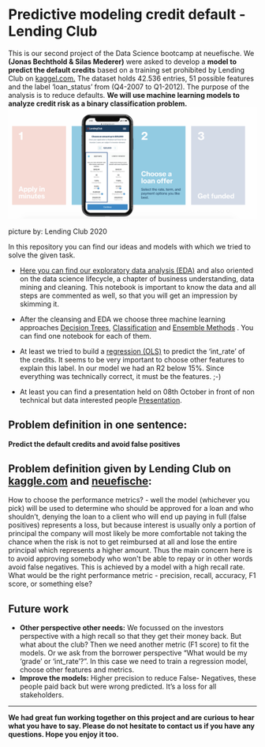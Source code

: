 # Predictive modeling credit default - Lending Club
This is our second project of the Data Science bootcamp at neuefische. We **(Jonas Bechthold & Silas Mederer)** were asked to develop a **model to predict the default credits** based on a training set prohibited by Lending Club on [kaggel.com.](http://www.kaggle.com "kaggel.com.") The dataset holds 42.536 entries, 51 possible features and the label ‘loan_status’ from (Q4-2007 to Q1-2012). The purpose of the analysis is to reduce defaults. **We will use machine learning models to analyze credit risk as a binary classification problem.**
![picture by: Lending Club 2020](/presentation/2020-lending-club-head.png) 

picture by: Lending Club 2020

In this repository you can find our ideas and models with which we tried to solve the given task.

- [Here you can find our exploratory data analysis (EDA)](https://github.com/jb-ds2020/2nd_Project/blob/main/2020-LendingClub_EDA.ipynb "Here you can find our exploratory data analysis (EDA)") and also oriented on the data science lifecycle, a chapter of business understanding, data mining and cleaning. This notebook is important to know the data and all steps are commented as well, so that you will get an impression by skimming it.

- After the cleansing and EDA we choose three machine learning approaches [Decision Trees](https://github.com/jb-ds2020/2nd_Project/blob/main/2020-LendingClub_DecisionTrees.ipynb "Decision Trees"), [Classification](https://github.com/jb-ds2020/2nd_Project/blob/main/2020-LendingClub_ClassificationMethods.ipynb "Classification") and [Ensemble Methods](https://github.com/jb-ds2020/2nd_Project/blob/main/2020-LendingClub_EnsembleMethods.ipynb "Ensemble Methods") . You can find one notebook for each of them.

- At least we tried to build a [regression (OLS)](https://github.com/jb-ds2020/2nd_Project/blob/main/2020-LendingClub_OLS_int_rate.ipynb "regression (OLS)") to predict the ‘int_rate’ of the credits. It seems to be very important to choose other features to explain this label. In our model we had an R2 below 15%. Since everything was technically correct, it must be the features. ;-)

- At least you can find a presentation held on 08th October in front of non technical but data interested people [Presentation](Project2_LendingClub_Presentation_Jonas_Silas.pdf).

## Problem definition in one sentence:
**Predict the default credits and avoid false positives**
## Problem definition given by Lending Club on [kaggle.com](http://www.kaggle.com "kaggle.com") and [neuefische](https://www.neuefische.de/weiterbildung/data-science "neuefische DS Bootcamp"):
How to choose the performance metrics? - well the model (whichever you pick) will be used to determine who should be approved for a loan and who shouldn’t, denying the loan to a client who will end up paying in full (false positives) represents a loss, but because interest is usually only a portion of principal the company will most likely be more comfortable not taking the chance when the risk is not to get reimbursed at all and lose the entire principal which represents a higher amount. Thus the main concern here is to avoid approving somebody who won't be able to repay or in other words avoid false negatives. This is achieved by a model with a high recall rate. What would be the right performance metric - precision, recall, accuracy, F1 score, or something else?

## Future work
- **Other perspective other needs:** We focussed on the investors perspective with a high recall so that they get their money back. But what about the club? Then we need another metric (F1 score) to fit the models. Or we ask from the borrower perspective “What would be my ‘grade’ or ‘int_rate’?”. In this case we need to train a regression model, choose other features and metrics.
- **Improve the models:** Higher precision to reduce False- Negatives, these people paid back but were wrong predicted. It’s a loss for all stakeholders.

------------

**We had great fun working together on this project and are curious to hear what you have to say. Please do not hesitate to contact us if you have any questions. Hope you enjoy it too.**
